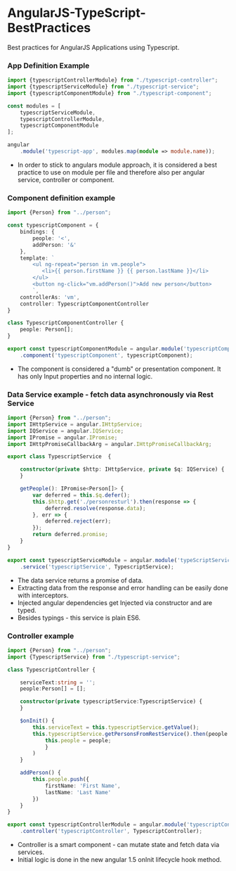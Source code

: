 # AngularJS-TypeScript-BestPractices
 Best practices for AngularJS Applications using Typescript.

### App Definition Example

```TypeScript
import {typescriptControllerModule} from "./typescript-controller";
import {typescriptServiceModule} from "./typescript-service";
import {typescriptComponentModule} from "./typescript-component";

const modules = [
    typescriptServiceModule,
    typescriptControllerModule,
    typescriptComponentModule
];

angular
    .module('typescript-app', modules.map(module => module.name));
```
* In order to stick to angulars module approach, it is considered a best practice to use on module per file and therefore also per angular service, controller or component.

### Component definition example

```TypeScript
import {Person} from "../person";

const typescriptComponent = {
    bindings: {
        people: '<',
        addPerson: '&'
    },
    template: `
        <ul ng-repeat="person in vm.people">
           <li>{{ person.firstName }} {{ person.lastName }}</li>
        </ul>
        <button ng-click="vm.addPerson()">Add new person</button>
        `,
    controllerAs: 'vm',
    controller: TypescriptComponentController
}

class TypescriptComponentController {
    people: Person[];
}

export const typescriptComponentModule = angular.module('typescriptComponentModule', [])
    .component('typescriptComponent', typescriptComponent);
```
* The component is considered a "dumb" or presentation component. It has only Input properties and no internal logic.

### Data Service example - fetch data asynchronously via Rest Service

```TypeScript
import {Person} from "../person";
import IHttpService = angular.IHttpService;
import IQService = angular.IQService;
import IPromise = angular.IPromise;
import IHttpPromiseCallbackArg = angular.IHttpPromiseCallbackArg;

export class TypescriptService  {

	constructor(private $http: IHttpService, private $q: IQService) {
	}

	getPeople(): IPromise<Person[]> {
		var deferred = this.$q.defer();
		this.$http.get('./personresturl').then(response => {
			deferred.resolve(response.data);
		}, err => {
			deferred.reject(err);
		});
		return deferred.promise;
	}
}

export const typescriptServiceModule = angular.module('typeScriptService_module', [])
	.service('typescriptService', TypescriptService);
```

* The data service returns a promise of data.
* Extracting data from the response and error handling can be easily done with interceptors.
* Injected angular dependencies get Injected via constructor and are typed. 
* Besides typings - this service is plain ES6.

### Controller example
```TypeScript
import {Person} from "../person";
import {TypescriptService} from "./typescript-service";

class TypescriptController {

    serviceText:string = '';
    people:Person[] = [];

    constructor(private typescriptService:TypescriptService) {
    }

    $onInit() {
        this.serviceText = this.typescriptService.getValue();
        this.typescriptService.getPersonsFromRestService().then(people => {
            this.people = people;
            }
        )
    }

    addPerson() {
        this.people.push({
            firstName: 'First Name',
            lastName: 'Last Name'
        })
    }
}

export const typescriptControllerModule = angular.module('typescriptControllerModule', [])
    .controller('typescriptController', TypescriptController);
```
* Controller is a smart component - can mutate state and fetch data via services. 
* Initial logic is done in the new angular 1.5 onInit lifecycle hook method.
